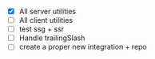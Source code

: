 - [x] All server utilities
- [ ] All client utilities
- [ ] test ssg + ssr
- [ ] Handle trailingSlash
- [ ] create a proper new integration + repo